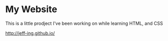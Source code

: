 # My Website
This is a little prodject I've been working on while learning HTML, and CSS

http://jeff-ing.github.io/
